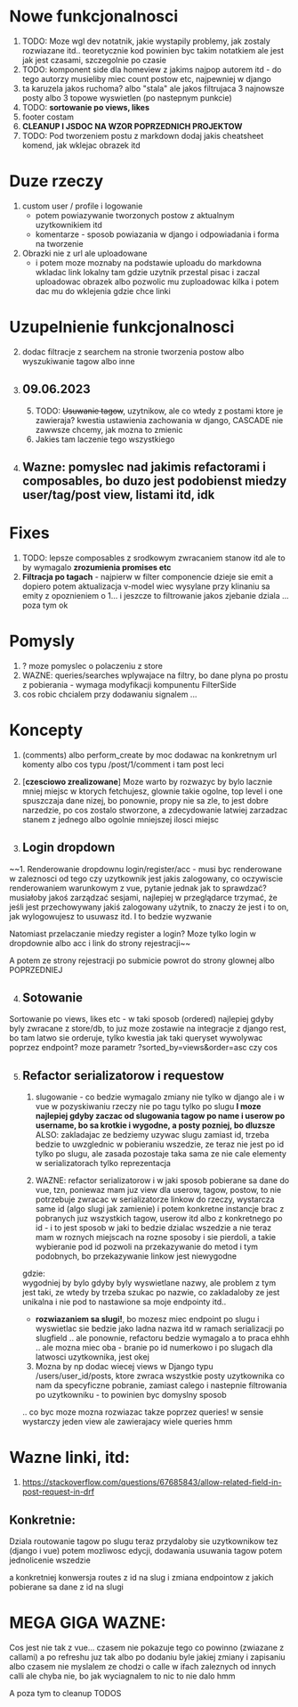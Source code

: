 # Nowe funkcjonalnosci
1. TODO: Moze wgl dev notatnik, jakie wystapily problemy, jak zostaly rozwiazane itd.. teoretycznie kod powinien byc takim notatkiem ale jest jak jest czasami, szczegolnie po czasie
3. TODO: komponent side dla homeview z jakims najpop autorem itd - do tego autorzy musieliby miec count postow etc, najpewniej w django
7. ta karuzela jakos ruchoma? albo "stala" ale jakos filtrujaca 3 najnowsze posty albo 3 topowe wyswietlen (po nastepnym punkcie)
8. TODO: **sortowanie po views, likes**
9. footer costam
13. **CLEANUP I JSDOC NA WZOR POPRZEDNICH PROJEKTOW**
14. TODO: Pod tworzeniem postu z markdown dodaj jakis cheatsheet komend, jak wklejac obrazek itd

# Duze rzeczy
1. custom user / profile i logowanie
    - potem powiazywanie tworzonych postow z aktualnym uzytkownikiem itd
    - komentarze - sposob powiazania w django i odpowiadania i forma na tworzenie
2. Obrazki nie z url ale uploadowane
    - i potem moze moznaby na podstawie uploadu do markdowna wkladac link lokalny tam gdzie uzytnik przestal pisac i zaczal uploadowac obrazek
    albo pozwolic mu zuploadowac kilka i potem dac mu do wklejenia gdzie chce linki

# Uzupelnienie funkcjonalnosci
2. dodac filtracje z searchem na stronie tworzenia postow albo wyszukiwanie tagow albo inne

4. ## 09.06.2023
    5. TODO: ~~Usuwanie tagow~~, uzytnikow,
    ale co wtedy z postami ktore je zawieraja? kwestia ustawienia zachowania w django, CASCADE nie zawwsze chcemy, jak mozna to zmienic
    6. Jakies tam laczenie tego wszystkiego

5. ## Wazne: pomyslec nad jakimis refactorami i composables, bo duzo jest podobienst miedzy user/tag/post view, listami itd, idk

# Fixes
1. TODO: lepsze composables z srodkowym zwracaniem stanow itd ale to by wymagalo **zrozumienia promises etc**
2. **Filtracja po tagach** - najpierw w filter componencie dzieje sie emit a dopiero potem aktualizacja v-model wiec wysylane przy klinaniu sa emity z opoznieniem o 1...
i jeszcze to filtrowanie jakos zjebanie dziala ...
poza tym ok

# Pomysly
1. ? moze pomyslec o polaczeniu z store
2. WAZNE: queries/searches wplywajace na filtry, bo dane plyna po prostu z pobierania - wymaga modyfikacji kompunentu FilterSide 
3. cos robic chcialem przy dodawaniu signalem ...

# Koncepty
1. (comments) albo perform_create by moc dodawac na konkretnym url komenty albo cos typu /post/1/comment i tam post leci

2. [**czesciowo zrealizowane**] Moze warto by rozwazyc by bylo lacznie mniej miejsc w ktorych fetchujesz, glownie takie ogolne, top level i one spuszczaja dane nizej, bo ponownie, propy nie sa zle, to jest dobre narzedzie, po cos zostalo stworzone, a zdecydowanie latwiej zarzadzac stanem z jednego albo ogolnie mniejszej ilosci miejsc

3. ## Login dropdown
~~1. Renderowanie dropdownu login/register/acc - musi byc renderowane w zaleznosci od tego czy uzytkownik jest jakis zalogowany, co oczywiscie renderowaniem warunkowym z vue, pytanie jednak jak to sprawdzać? musiałoby jakoś zarządzać sesjami, najlepiej w przeglądarce trzymać, że jeśli jest przechowywany jakiś zalogowany użytnik, to znaczy że jest i to on, jak wylogowujesz to usuwasz itd. I to bedzie wyzwanie

Natomiast przelaczanie miedzy register a login? Moze tylko login w dropdownie albo acc i link do strony rejestracji~~

A potem ze strony rejestracji po submicie powrot do strony glownej albo POPRZEDNIEJ

4. ## Sotowanie
Sortowanie po views, likes etc - w taki sposob (ordered) najlepiej gdyby byly zwracane z store/db, to juz moze zostawie na integracje z django rest, bo tam latwo sie orderuje, tylko kwestia jak taki queryset wywolywac poprzez endpoint? moze parametr ?sorted_by=views&order=asc czy cos

5. ## Refactor serializatorow i requestow
    1. slugowanie - co bedzie wymagalo zmiany nie tylko w django ale i w vue w pozyskiwaniu rzeczy nie po tagu tylko po slugu
    **I moze najlepiej gdyby zaczac od slugowania tagow po name i userow po username, bo sa krotkie i wygodne, a posty pozniej, bo dluzsze**
    ALSO: zakladajac ze bedziemy uzywac slugu zamiast id, trzeba bedzie to uwzglednic w pobieraniu wszedzie, ze teraz nie jest po id tylko po slugu, ale zasada pozostaje taka sama ze nie cale elementy w serializatorach tylko reprezentacja

    2. WAZNE: refactor serializatorow i w jaki sposob pobierane sa dane do vue, tzn, poniewaz mam juz view dla userow, tagow, postow, to nie potrzebuje zwracac w serializatorze linkow do rzeczy, wystarcza same id (algo slugi jak zamienie) i potem konkretne instancje brac z pobranych juz wszystkich tagow, userow itd albo z konkretnego po id - i to jest sposob w jaki to bedzie dzialac wszedzie a nie teraz mam w roznych miejscach na rozne sposoby i sie pierdoli, a takie wybieranie pod id pozwoli na przekazywanie do metod i tym podobnych, bo przekazywanie linkow jest niewygodne
  
    gdzie:  
    wygodniej by bylo gdyby byly wyswietlane nazwy, ale problem z tym jest taki, ze wtedy by trzeba szukac po nazwie, co zakladaloby ze jest unikalna i nie pod to nastawione sa moje endpointy itd.. 

    - **rozwiazaniem sa slugi!**, bo mozesz miec endpoint po slugu i wyswietlac sie bedzie jako ladna nazwa itd w ramach serializacji po slugfield
    .. ale ponownie, refactoru bedzie wymagalo a to praca ehhh
    .. ale mozna miec oba - branie po id numerkowo i po slugach dla latwosci uzytkownika, jest okej


    3. Mozna by np dodac wiecej views w Django typu
    /users/user_id/posts, ktore zwraca wszystkie posty uzytkownika
    co nam da specyficzne pobranie, zamiast calego i nastepnie filtrowania po uzytkowniku - to powinien byc domyslny sposob

    .. co byc moze mozna rozwiazac takze poprzez queries! w sensie wystarczy jeden view ale zawierajacy wiele queries
    hmm

# Wazne linki, itd:
1. https://stackoverflow.com/questions/67685843/allow-related-field-in-post-request-in-drf

## Konkretnie:
Dziala routowanie tagow po slugu
teraz przydaloby sie uzytkownikow tez (django i vue)
potem mozliwosc edycji, dodawania usuwania tagow
potem jednolicenie wszedzie

a konkretniej konwersja routes z id na slug i zmiana endpointow z jakich pobierane sa dane z id na slugi

# MEGA GIGA WAZNE:
Cos jest nie tak z vue...
czasem nie pokazuje tego co powinno (zwiazane z callami) a po refreshu juz tak
albo po dodaniu byle jakiej zmiany i zapisaniu
albo czasem nie
myslalem ze chodzi o calle w ifach zaleznych od innych calli ale chyba nie, bo jak wyciagnalem to nic to nie dalo
hmm

A poza tym to cleanup TODOS